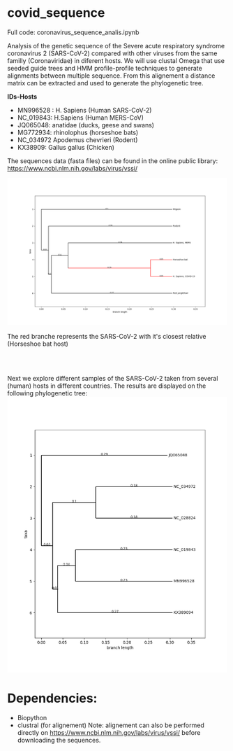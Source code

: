 # covid_sequence


Full code: coronavirus_sequence_analis.ipynb

Analysis of the genetic sequence of the Severe acute respiratory syndrome coronavirus 2 (SARS-CoV-2) compared with other viruses from the same familly (Coronaviridae) in diferent hosts.
We will use clustal Omega that use seeded guide trees and HMM profile-profile techniques to generate alignments between multiple sequence. From this alignement a distance matrix can be extracted and used to generate the phylogenetic tree.

**IDs-Hosts**   
* MN996528 :  H. Sapiens (Human SARS-CoV-2)   
* NC_019843: H.Sapiens (Human MERS-CoV)   
* JQ065048:   anatidae (ducks, geese and swans)   
* MG772934:  rhinolophus (horseshoe bats)  
* NC_034972	Apodemus chevrieri (Rodent)
* KX38909:    Gallus gallus (Chicken) 

The sequences data (fasta files) can be found in the online public library: https://www.ncbi.nlm.nih.gov/labs/virus/vssi/

![](tree.png)


The red branche represents the SARS-CoV-2 with it's closest relative (Horseshoe bat host)

<br/>
<br/>

Next we explore different samples of the SARS-CoV-2 taken from several (human) hosts in different countries. The results are displayed on the following phylogenetic tree:
![](tree2.png)

# Dependencies:

* Biopython
* clustral (for alignement) Note: alignement can also be performed directly on https://www.ncbi.nlm.nih.gov/labs/virus/vssi/ before downloading the sequences.
